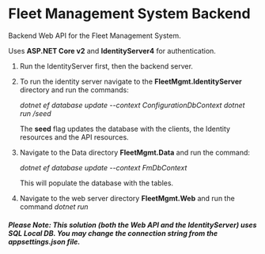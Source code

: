 # Fleet Management System Backend
Backend Web API for the Fleet Management System.

Uses **ASP.NET Core v2** and **IdentityServer4** for authentication.

1. Run the IdentityServer first, then the backend server.
2. To run the identity server navigate to the **FleetMgmt.IdentityServer** directory and run the commands:
    
    *dotnet ef database update --context ConfigurationDbContext*
    *dotnet run /seed*
    
   The **seed** flag updates the database with the clients, the Identity resources and the API resources.
   
3. Navigate to the Data directory **FleetMgmt.Data** and run the command:

    *dotnet ef database update --context FmDbContext*
   
   This will populate the database with the tables.
   
4. Navigate to the web server directory **FleetMgmt.Web** and run the command *dotnet run*

##### Please Note: This solution (both the Web API and the IdentityServer) uses SQL Local DB. You may change the connection string from the ***appsettings.json*** file.
